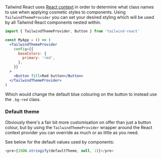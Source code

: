 Tailwind React uses [React context](https://reactjs.org/docs/context.html) in order to determine what class names to use when applying cosmetic styles to components. Using `TailwindThemeProvider` you can set your desired styling which will be used by all Tailwind React components nested within.

```jsx static
import { TailwindThemeProvider, Button } from 'tailwind-react'

const MyApp = () => (
  <TailwindThemeProvider
    config={{
      baseColors: {
        primary: 'red',
      },
    }}
  >
    <Button fill>Red button</Button>
  </TailwindThemeProvider>
)
```

Which would change the default blue colouring on the button to instead use the `.bg-red` class.

### Default theme

Obviously there's a fair bit more customisation on offer than just a button colour, but by using the `TailwindThemeProvider` wrapper around the React context provider you can override as much or as little as you need.

See below for the default values used by components:

```js noeditor
<pre>{JSON.stringify(defaultTheme, null, 1)}</pre>
```
